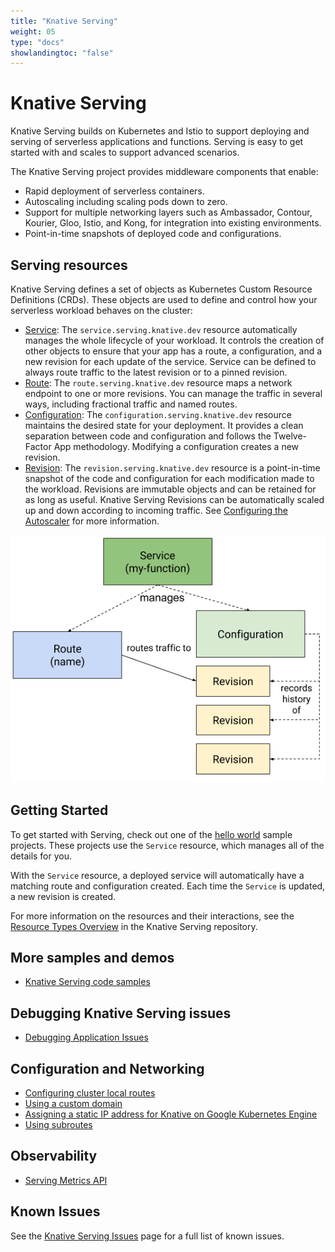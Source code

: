 ```yaml
---
title: "Knative Serving"
weight: 05
type: "docs"
showlandingtoc: "false"
---
```


# Knative Serving

Knative Serving builds on Kubernetes and Istio to support deploying and serving
of serverless applications and functions. Serving is easy to get started with
and scales to support advanced scenarios.

The Knative Serving project provides middleware components that enable:

- Rapid deployment of serverless containers.
- Autoscaling including scaling pods down to zero.
- Support for multiple networking layers such as Ambassador, Contour, Kourier, Gloo, Istio, and Kong, for integration into existing environments.
- Point-in-time snapshots of deployed code and configurations.

## Serving resources

Knative Serving defines a set of objects as Kubernetes Custom Resource
Definitions (CRDs). These objects are used to define and control how your
serverless workload behaves on the cluster:

- [Service](https://github.com/knative/specs/blob/main/specs/serving/knative-api-specification-1.0.md#service):
  The `service.serving.knative.dev` resource automatically manages the whole
  lifecycle of your workload. It controls the creation of other objects to
  ensure that your app has a route, a configuration, and a new revision for each
  update of the service. Service can be defined to always route traffic to the
  latest revision or to a pinned revision.
- [Route](https://github.com/knative/specs/blob/main/specs/serving/knative-api-specification-1.0.md#route):
  The `route.serving.knative.dev` resource maps a network endpoint to one or
  more revisions. You can manage the traffic in several ways, including
  fractional traffic and named routes.
- [Configuration](https://github.com/knative/specs/blob/main/specs/serving/knative-api-specification-1.0.md#configuration):
  The `configuration.serving.knative.dev` resource maintains the desired state
  for your deployment. It provides a clean separation between code and
  configuration and follows the Twelve-Factor App methodology. Modifying a
  configuration creates a new revision.
- [Revision](https://github.com/knative/specs/blob/main/specs/serving/knative-api-specification-1.0.md#revision):
  The `revision.serving.knative.dev` resource is a point-in-time snapshot of the
  code and configuration for each modification made to the workload. Revisions
  are immutable objects and can be retained for as long as useful. Knative
  Serving Revisions can be automatically scaled up and down according to
  incoming traffic. See
  [Configuring the Autoscaler](./autoscaling) for more
  information.

![Diagram that displays how the Serving resources coordinate with each other.](https://github.com/knative/serving/raw/main/docs/spec/images/object_model.png)

## Getting Started

To get started with Serving, check out one of the [hello world](./samples/)
sample projects. These projects use the `Service` resource, which manages all of
the details for you.

With the `Service` resource, a deployed service will automatically have a
matching route and configuration created. Each time the `Service` is updated, a
new revision is created.

For more information on the resources and their interactions, see the [Resource Types Overview](https://github.com/knative/specs/blob/main/specs/serving/overview.md) in the Knative Serving repository.

## More samples and demos

- [Knative Serving code samples](./samples/)

## Debugging Knative Serving issues

- [Debugging Application Issues](./debugging-application-issues)

## Configuration and Networking

- [Configuring cluster local routes](./cluster-local-route)
- [Using a custom domain](./using-a-custom-domain)
- [Assigning a static IP address for Knative on Google Kubernetes Engine](./gke-assigning-static-ip-address)
- [Using subroutes](./using-subroutes)

## Observability

- [Serving Metrics API](./metrics)

## Known Issues

See the [Knative Serving Issues](https://github.com/knative/serving/issues) page
for a full list of known issues.
